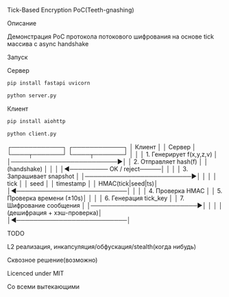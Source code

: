 Tick-Based Encryption PoC(Teeth-gnashing)

Описание

Демонстрация PoC протокола потокового шифрования на основе tick массива с async handshake


Запуск

Сервер
```python
pip install fastapi uvicorn

python server.py
```
Клиент
```python
pip install aiohttp

python client.py
```


┌────────────┐          ┌────────────┐
│   Клиент   │          │   Сервер   │
└────┬───────┘          └────┬───────┘
     │                           │
     │ 1. Генерирует f(x,y,z,v)  │
     │─────────────────────────▶│
     │ 2. Отправляет hash(f)     │
     │         (handshake)       │
     │                           │
     │◀───────── OK / reject─────│
     │                           │
     │ 3. Запрашивает snapshot   │
     │─────────────────────────▶│
     │                           │
     │         tick              │
     │         seed              │
     │         timestamp         │
     │         HMAC(tick|seed|ts)│
     │◀──────────────────────────│
     │                           │
     │ 4. Проверка HMAC          │
     │ 5. Проверка времени (±10s)│
     │                           │
     │ 6. Генерация tick_key     │
     │ 7. Шифрование сообщения   │
     │─────────────────────────▶│
     │                           │
     │ (дешифрация + хэш-проверка)│
     │◀──────────────────────────│




TODO

L2 реализация, инкапсуляция/обфускация/stealth(когда нибудь)

Сквозное решение(возможно)


Licenced under MIT

Со всеми вытекающими

